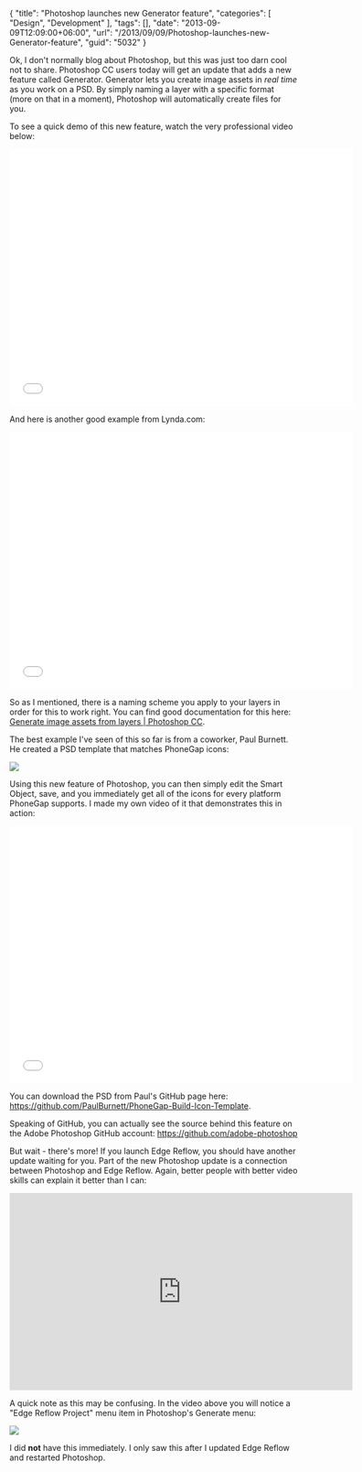 {
	"title": "Photoshop launches new Generator feature",
	"categories": [
		"Design",
		"Development"
	],
	"tags": [],
	"date": "2013-09-09T12:09:00+06:00",
	"url": "/2013/09/09/Photoshop-launches-new-Generator-feature",
	"guid": "5032"
}

<p>
Ok, I don't normally blog about Photoshop, but this was just too darn cool not to share. Photoshop CC users today will get an update that adds a new feature called Generator. Generator lets you create image assets in <i>real time</i> as you work on a PSD. By simply naming a layer with a specific format (more on that in a moment), Photoshop will automatically create files for you.
</p>
<!--more-->
<p>
To see a quick demo of this new feature, watch the very professional video below:
</p>

<iframe width="600" height="450" src="//www.youtube.com/embed/OqIu9hcX8NA" frameborder="0" allowfullscreen></iframe>

<p>
And here is another good example from Lynda.com:
</p>

<iframe width="600" height="450" src="//www.youtube.com/embed/6TRz-gNdQFg" frameborder="0" allowfullscreen></iframe>

<p>
So as I mentioned, there is a naming scheme you apply to your layers in order for this to work right. You can find good documentation for this here: <a href="http://helpx.adobe.com/photoshop/using/generate-assets-layers.html">Generate image assets from layers | Photoshop CC</a>. 
</p>

<p>
The best example I've seen of this so far is from a coworker, Paul Burnett. He created a PSD template that matches PhoneGap icons:
</p>

<p>
<img src="https://static.raymondcamden.com/images/PhoneGap-Icon-Generator.jpg" />
</p>

<p>
Using this new feature of Photoshop, you can then simply edit the Smart Object, save, and you immediately get all of the icons for every platform PhoneGap supports. I made my own video of it that demonstrates this in action:
</p>

<iframe width="600" height="450" src="//www.youtube.com/embed/SRPm4ieyisM?rel=0" frameborder="0" allowfullscreen></iframe>

<p>
You can download the PSD from Paul's GitHub page here: <a href="https://github.com/PaulBurnett/PhoneGap-Build-Icon-Template">https://github.com/PaulBurnett/PhoneGap-Build-Icon-Template</a>.
</p>

<p>
Speaking of GitHub, you can actually see the source behind this feature on the Adobe Photoshop GitHub account: <a href="https://github.com/adobe-photoshop">https://github.com/adobe-photoshop</a>
</p>

<p>
But wait - there's more! If you launch Edge Reflow, you should have another update waiting for you. Part of the new Photoshop update is a connection between Photoshop and Edge Reflow. Again, better people with better video skills can explain it better than I can:
</p>

<iframe title="AdobeTV Video Player" width="600" height="345" src="http://tv.adobe.com/embed/1063/20317/" frameborder="0" allowfullscreen scrolling="no"></iframe>

<p>
A quick note as this may be confusing. In the video above you will notice a "Edge Reflow Project" menu item in Photoshop's Generate menu:
</p>

<p>
<img src="https://static.raymondcamden.com/images/Screen Shot 2013-09-09 at 11.12.43 AM.png" />
</p>

<p>
I did <strong>not</strong> have this immediately. I only saw this after I updated Edge Reflow and restarted Photoshop.
</p>